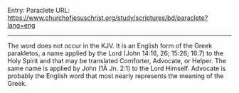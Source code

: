Entry: Paraclete
URL: https://www.churchofjesuschrist.org/study/scriptures/bd/paraclete?lang=eng

---

The word does not occur in the KJV. It is an English form of the Greek parakletos, a name applied by the Lord (John 14:16, 26; 15:26; 16:7) to the Holy Spirit and that may be translated Comforter, Advocate, or Helper. The same name is applied by John (1Â Jn. 2:1) to the Lord Himself. Advocate is probably the English word that most nearly represents the meaning of the Greek.
